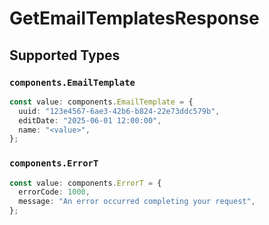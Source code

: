 # GetEmailTemplatesResponse


## Supported Types

### `components.EmailTemplate`

```typescript
const value: components.EmailTemplate = {
  uuid: "123e4567-6ae3-42b6-b824-22e73ddc579b",
  editDate: "2025-06-01 12:00:00",
  name: "<value>",
};
```

### `components.ErrorT`

```typescript
const value: components.ErrorT = {
  errorCode: 1000,
  message: "An error occurred completing your request",
};
```

